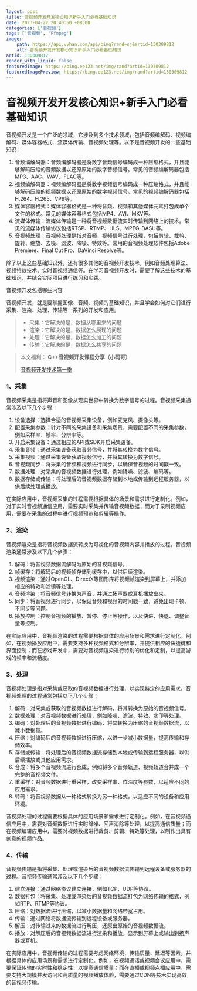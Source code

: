 ```yaml
---
layout: post
title: 音视频开发开发核心知识新手入门必看基础知识
date: 2023-04-22 20:40:50 +08:00
categories: ['音视频']
tags: ['音视频', 'Ffmpeg']
image:
    path: https://api.vvhan.com/api/bing?rand=sj&artid=130309812
    alt: 音视频开发开发核心知识新手入门必看基础知识
artid: 130309812
render_with_liquid: false
featuredImage: https://bing.ee123.net/img/rand?artid=130309812
featuredImagePreview: https://bing.ee123.net/img/rand?artid=130309812
---
```


# 音视频开发开发核心知识+新手入门必看基础知识

音视频开发是一个广泛的领域，它涉及到多个技术领域，包括音频编解码、视频编解码、媒体容器格式、流媒体传输、音视频处理等。以下是音视频开发的一些基础知识：

1. 音频编解码器：音频编解码器是将数字音频信号编码成一种压缩格式，并且能够解码压缩的音频数据以还原原始的数字音频信号。常见的音频编解码器包括MP3、AAC、WAV、FLAC等。
2. 视频编解码器：视频编解码器是将数字视频信号编码成一种压缩格式，并且能够解码压缩的视频数据以还原原始的数字视频信号。常见的视频编解码器包括H.264、H.265、VP9等。
3. 媒体容器格式：媒体容器格式是一种将音频、视频和其他媒体元素打包成单个文件的格式。常见的媒体容器格式包括MP4、AVI、MKV等。
4. 流媒体传输：流媒体传输是一种将音视频数据流实时传输到网络上的技术。常见的流媒体传输协议包括RTSP、RTMP、HLS、MPEG-DASH等。
5. 音视频处理：音视频处理是指对音频、视频信号进行处理，包括剪辑、裁剪、旋转、缩放、去噪、滤波、降噪、特效等。常用的音视频处理软件包括Adobe Premiere、Final Cut Pro、DaVinci Resolve等。

除了以上这些基础知识外，还有很多其他的音视频开发技术，例如音频处理算法、视频特效技术、实时音视频通信等。在学习音视频开发时，需要了解这些技术的基础知识，并结合实际项目进行练习和实践。

音视频开发包括哪些内容

音视频开发，就是要掌握图像、音频、视频的基础知识，并且学会如何对它们进行采集、渲染、处理、传输等一系列的开发和应用。

> * 采集：它解决的是，数据从哪里来的问题
> * 渲染：它解决的是，数据怎么展现的问题
> * 处理：它解决的是，数据怎么加工的问题
> * 传输：它解决的是，数据怎么共享的问题

> 本文福利：
> **C++音视频开发课程分享（小码哥）**
>   
> [音视频开发技术第一季](https://www.bilibili.com/video/BV1gV4y1o7cC/?share_source=copy_web&vd_source=07bae2fb4c86e14febff78399b2d55d8)


### **1、采集**

音视频采集是指将声音和图像从现实世界中转换为数字信号的过程。音视频采集通常涉及以下几个步骤：

1. 设备选择：选择合适的音视频采集设备，例如麦克风、摄像头等。
2. 配置采集参数：针对不同的采集设备和采集场景，需要配置不同的采集参数，例如采样率、帧率、分辨率等。
3. 开启采集设备：通过相应的API或SDK开启采集设备。
4. 采集音频：通过采集设备获取音频信号，并将其转换为数字信号。
5. 采集视频：通过采集设备获取视频信号，并将其转换为数字信号。
6. 音视频同步：将采集的音频和视频进行同步，以确保音视频的时间戳一致。
7. 数据处理：对采集的音视频数据进行处理，例如降噪、滤波、编码等。
8. 数据存储或传输：将处理后的音视频数据存储到本地或传输到远程服务器，以供后续处理或播放。

在实际应用中，音视频采集的过程需要根据具体的场景和需求进行定制化。例如，对于实时音视频通信应用，需要实时采集并传输音视频数据；而对于录制视频应用，需要在采集的过程中进行视频预览和剪辑等操作。

### 2、渲染

音视频渲染是指将音视频数据流转换为可视化的音视频内容并播放的过程。音视频渲染通常涉及以下几个步骤：

1. 解码：将音视频数据流解码为原始的音视频信号。
2. 帧缓存：将解码后的视频帧存储到缓存中，以供后续渲染。
3. 视频渲染：通过OpenGL、DirectX等图形库将视频帧渲染到屏幕上，并添加相应的特效和滤镜等处理。
4. 音频渲染：将音频信号转换为声音，并通过扬声器或耳机播放出来。
5. 同步：将音视频进行同步，以保证音频和视频的时间戳一致，避免出现卡顿、不同步等问题。
6. 播放控制：控制音视频的播放、暂停、停止等操作，以及快进、快退、调整音量等控制。

在实际应用中，音视频渲染的过程需要根据具体的应用场景和需求进行定制化。例如，在视频播放应用中，需要支持多种视频格式和分辨率，并提供相应的快捷键和界面控制；而在游戏开发中，需要对音视频渲染进行特别的优化和定制，以提高游戏的帧率和流畅度。

### 3、处理

音视频处理是指对采集或获取的音视频数据进行处理，以实现特定的应用需求。音视频处理的过程通常包括以下几个步骤：

1. 解码：对采集或获取的音视频数据进行解码，将其转换为原始的音视频信号。
2. 数据处理：对音视频数据进行处理，例如降噪、滤波、特效、水印等处理。
3. 编码：对处理后的音视频数据进行编码，将其转换为压缩的音视频数据流，以减小数据量。
4. 压缩：对编码后的音视频数据进行压缩，以进一步减小数据量，提高传输和存储效率。
5. 存储或传输：将处理后的音视频数据流存储到本地或传输到远程服务器，以供后续播放或其他应用需求。
6. 合成：将多个音视频流进行合成，例如将多个音频轨道、视频轨道合并成一个完整的音视频文件。
7. 重采样：对音频数据进行重采样，改变采样率、位深度等参数，以适应不同的应用需求。
8. 转码：将音视频数据从一种格式转换为另一种格式，以适应不同的设备和应用环境。

音视频处理的过程需要根据具体的应用场景和需求进行定制化。例如，在音视频通信应用中，需要对音频数据进行实时降噪、回声消除等处理，以提高通信质量；而在视频编辑应用中，需要对视频数据进行裁剪、剪辑、特效等处理，以制作出具有创意的视频作品。

### **4、传输**

音视频传输是指将采集、处理或渲染后的音视频数据流传输到远程设备或服务器的过程。音视频传输通常涉及以下几个步骤：

1. 建立连接：通过网络协议建立连接，例如TCP、UDP等协议。
2. 数据打包：将采集、处理或渲染后的音视频数据流打包为网络传输的格式，例如RTP、RTMP等协议。
3. 压缩：对数据流进行压缩，以减小数据量和网络带宽占用。
4. 传输：通过网络将数据流传输到远程设备或服务器。
5. 解压：对传输过来的数据流进行解压，还原出原始的音视频数据流。
6. 播放：对解压后的音视频数据流进行渲染和播放，显示到屏幕上或输出到扬声器或耳机。

在实际应用中，音视频传输的过程需要考虑网络环境、传输质量、延迟等因素，并根据具体的应用场景和需求进行定制化。例如，在视频通话或视频会议应用中，需要保证传输的实时性和稳定性，以提高通信质量；而在直播或视频点播应用中，需要支持大规模并发访问和高质量的视频播放体验，需要通过CDN等技术实现高效的音视频传输。